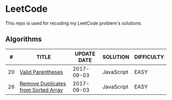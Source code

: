 # LeetCode

This repo is used for recoding my LeetCode problem's solutions.

## Algorithms

| # | TITLE | UPDATE DATE | SOLUTION | DIFFICULTY |
|---|-------|-------------|----------|------------|
|20 | [Valid Parentheses](https://leetcode.com/problems/valid-parentheses) |2017-09-03  |JavaScript| EASY|
|26 | [Remove Duplicates from Sorted Array](https://leetcode.com/problems/remove-duplicates-from-sorted-array/)|2017-09-03  |JavaScript| EASY|
